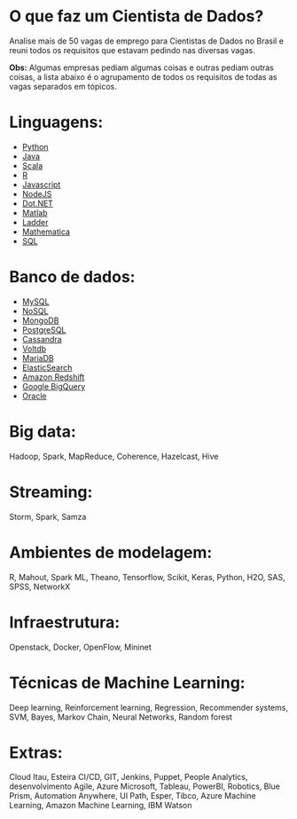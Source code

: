 # O que faz um Cientista de Dados?

Analise mais de 50 vagas de emprego para Cientistas de Dados no Brasil e reuni todos os requisitos que estavam pedindo nas diversas vagas.

<b>Obs:</b> Algumas empresas pediam algumas coisas e outras pediam outras coisas, a lista abaixo é o agrupamento de todos os requisitos de todas as vagas separados em tópicos.

# Linguagens:
- [Python](https://www.python.org/)
- [Java](https://pt.wikipedia.org/wiki/Java_(linguagem_de_programa%C3%A7%C3%A3o))
- [Scala](https://www.scala-lang.org/)
- [R](https://www.r-project.org/)
- [Javascript](https://pt.wikipedia.org/wiki/JavaScript)
- [NodeJS](https://nodejs.org/)
- [Dot.NET](https://dotnet.microsoft.com/)
- [Matlab](https://www.mathworks.com/products/matlab.html)
- [Ladder](https://pt.wikipedia.org/wiki/Linguagem_ladder)
- [Mathematica](https://www.wolfram.com/mathematica/)
- [SQL](https://pt.wikipedia.org/wiki/SQL)

# Banco de dados:
- [MySQL](https://www.mysql.com/)
- [NoSQL](https://pt.wikipedia.org/wiki/NoSQL)
- [MongoDB](https://www.mongodb.com/)
- [PostgreSQL](https://www.postgresql.org/)
- [Cassandra](http://cassandra.apache.org/)
- [Voltdb](https://www.voltdb.com/)
- [MariaDB]()
- [ElasticSearch](https://mariadb.org/)
- [Amazon Redshift](https://aws.amazon.com/pt/redshift/)
- [Google BigQuery](https://cloud.google.com/bigquery/)
- [Oracle](https://www.oracle.com/br/index.html)

# Big data:
Hadoop, Spark, MapReduce, Coherence, Hazelcast, Hive

# Streaming:
Storm, Spark, Samza

# Ambientes de modelagem:
R, Mahout, Spark ML, Theano, Tensorflow, Scikit, Keras, Python, H2O, SAS, SPSS, NetworkX

# Infraestrutura:
Openstack, Docker, OpenFlow, Mininet

# Técnicas de Machine Learning:
Deep learning, Reinforcement learning, Regression, Recommender systems, SVM,  Bayes, Markov Chain, Neural Networks, Random forest

# Extras:
Cloud Itau, Esteira CI/CD, GIT, Jenkins, Puppet, People Analytics, desenvolvimento Agile, Azure Microsoft, Tableau, PowerBI, Robotics, Blue Prism, Automation Anywhere, UI Path, Esper, Tibco, Azure Machine Learning, Amazon Machine Learning, IBM Watson
